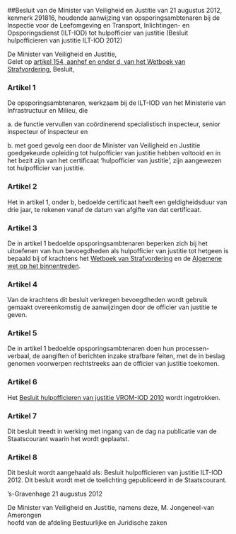 <meta http-equiv='Content-Type' content='text/html; charset=utf-8' />

##Besluit van de Minister van Veiligheid en Justitie van 21 augustus 2012, kenmerk 291816, houdende aanwijzing van opsporingsambtenaren bij de Inspectie voor de Leefomgeving en Transport, Inlichtingen- en Opsporingsdienst (ILT-IOD) tot hulpofficier van justitie (Besluit hulpofficieren van justitie ILT-IOD 2012)

De Minister van Veiligheid en Justitie,  
Gelet op [artikel 154, aanhef en onder d, van het Wetboek van Strafvordering](../../../../../../../../wet/wet/van/15/januari/1921/BWBR0001903/README.md),
Besluit,    

### Artikel  1  

De opsporingsambtenaren, werkzaam bij de ILT-IOD van het Ministerie van Infrastructuur en Milieu, die 

a. de functie vervullen van coördinerend specialistisch inspecteur, senior inspecteur of inspecteur en  

b. met goed gevolg een door de Minister van Veiligheid en Justitie goedgekeurde opleiding tot hulpofficier van justitie hebben voltooid en in het bezit zijn van het certificaat ‘hulpofficier van justitie’, zijn aangewezen tot hulpofficier van justitie.   

### Artikel  2  

Het in artikel 1, onder b, bedoelde certificaat heeft een geldigheidsduur van drie jaar, te rekenen vanaf de datum van afgifte van dat certificaat. 

### Artikel  3  

De in artikel 1 bedoelde opsporingsambtenaren beperken zich bij het uitoefenen van hun bevoegdheden als hulpofficier van justitie tot hetgeen is bepaald bij of krachtens het [Wetboek van Strafvordering](../../../../../../../../wet/wet/van/15/januari/1921/BWBR0001903/README.md) en de [Algemene wet op het binnentreden](../../../../../../../../wet/algemene/wet/op/het/binnentreden/BWBR0006763/README.md). 

### Artikel  4  

Van de krachtens dit besluit verkregen bevoegdheden wordt gebruik gemaakt overeenkomstig de aanwijzingen door de officier van justitie te geven. 

### Artikel  5  

De in artikel 1 bedoelde opsporingsambtenaren doen hun processen-verbaal, de aangiften of berichten inzake strafbare feiten, met de in beslag genomen voorwerpen rechtstreeks aan de officier van justitie toekomen. 

### Artikel  6  

Het [Besluit hulpofficieren van justitie VROM-IOD 2010](../../../../../../../../ministeriele-regeling/besluit/hulpofficieren/van/justitie/vrom-iod/2010/BWBR0028567/README.md) wordt ingetrokken. 

### Artikel  7  

Dit besluit treedt in werking met ingang van de dag na publicatie van de Staatscourant waarin het wordt geplaatst. 

### Artikel  8  

Dit besluit wordt aangehaald als: Besluit hulpofficieren van justitie ILT-IOD 2012. 
Dit besluit wordt met de toelichting gepubliceerd in de Staatscourant.   

’s-Gravenhage 
21 augustus 2012   

De 
Minister van Veiligheid en Justitie, namens deze, 
M. Jongeneel-van Amerongen  
hoofd van de afdeling Bestuurlijke en Juridische zaken    
